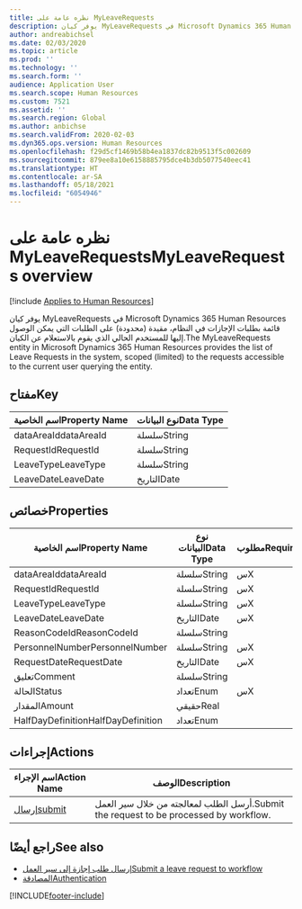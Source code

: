```yaml
---
title: نظره عامة على MyLeaveRequests
description: يوفر كيان MyLeaveRequests في Microsoft Dynamics 365 Human Resources قائمة بطلبات الإجازات في النظام، مقيدة (محدودة) على الطلبات التي يمكن الوصول إليها للمستخدم الحالي الذي يقوم بالاستعلام عن الكيان.
author: andreabichsel
ms.date: 02/03/2020
ms.topic: article
ms.prod: ''
ms.technology: ''
ms.search.form: ''
audience: Application User
ms.search.scope: Human Resources
ms.custom: 7521
ms.assetid: ''
ms.search.region: Global
ms.author: anbichse
ms.search.validFrom: 2020-02-03
ms.dyn365.ops.version: Human Resources
ms.openlocfilehash: f29d5cf1469b58b4ea1837dc82b9513f5c002609
ms.sourcegitcommit: 879ee8a10e6158885795dce4b3db5077540eec41
ms.translationtype: HT
ms.contentlocale: ar-SA
ms.lasthandoff: 05/18/2021
ms.locfileid: "6054946"
---
```

# <a name="myleaverequests-overview"></a><span data-ttu-id="8ea6c-103">نظره عامة على MyLeaveRequests</span><span class="sxs-lookup"><span data-stu-id="8ea6c-103">MyLeaveRequests overview</span></span>

[!include [Applies to Human Resources](../includes/applies-to-hr.md)]

<span data-ttu-id="8ea6c-104">يوفر كيان MyLeaveRequests في Microsoft Dynamics 365 Human Resources قائمة بطلبات الإجازات في النظام، مقيدة (محدودة) على الطلبات التي يمكن الوصول إليها للمستخدم الحالي الذي يقوم بالاستعلام عن الكيان.</span><span class="sxs-lookup"><span data-stu-id="8ea6c-104">The MyLeaveRequests entity in Microsoft Dynamics 365 Human Resources provides the list of Leave Requests in the system, scoped (limited) to the requests accessible to the current user querying the entity.</span></span>

## <a name="key"></a><span data-ttu-id="8ea6c-105">مفتاح</span><span class="sxs-lookup"><span data-stu-id="8ea6c-105">Key</span></span>

  | <span data-ttu-id="8ea6c-106">اسم الخاصية</span><span class="sxs-lookup"><span data-stu-id="8ea6c-106">Property Name</span></span> | <span data-ttu-id="8ea6c-107">نوع البيانات</span><span class="sxs-lookup"><span data-stu-id="8ea6c-107">Data Type</span></span> |
  |---------------|-----------|
  | <span data-ttu-id="8ea6c-108">dataAreaId</span><span class="sxs-lookup"><span data-stu-id="8ea6c-108">dataAreaId</span></span>    | <span data-ttu-id="8ea6c-109">سلسلة</span><span class="sxs-lookup"><span data-stu-id="8ea6c-109">String</span></span>    |
  | <span data-ttu-id="8ea6c-110">RequestId</span><span class="sxs-lookup"><span data-stu-id="8ea6c-110">RequestId</span></span>     | <span data-ttu-id="8ea6c-111">سلسلة</span><span class="sxs-lookup"><span data-stu-id="8ea6c-111">String</span></span>    |
  | <span data-ttu-id="8ea6c-112">LeaveType</span><span class="sxs-lookup"><span data-stu-id="8ea6c-112">LeaveType</span></span>     | <span data-ttu-id="8ea6c-113">سلسلة</span><span class="sxs-lookup"><span data-stu-id="8ea6c-113">String</span></span>    |
  | <span data-ttu-id="8ea6c-114">LeaveDate</span><span class="sxs-lookup"><span data-stu-id="8ea6c-114">LeaveDate</span></span>     | <span data-ttu-id="8ea6c-115">التاريخ</span><span class="sxs-lookup"><span data-stu-id="8ea6c-115">Date</span></span>      |
  
## <a name="properties"></a><span data-ttu-id="8ea6c-116">خصائص</span><span class="sxs-lookup"><span data-stu-id="8ea6c-116">Properties</span></span>

  | <span data-ttu-id="8ea6c-117">اسم الخاصية</span><span class="sxs-lookup"><span data-stu-id="8ea6c-117">Property Name</span></span>     | <span data-ttu-id="8ea6c-118">نوع البيانات</span><span class="sxs-lookup"><span data-stu-id="8ea6c-118">Data Type</span></span> | <span data-ttu-id="8ea6c-119">مطلوب</span><span class="sxs-lookup"><span data-stu-id="8ea6c-119">Required</span></span> |
  |-------------------|-----------|----------|
  | <span data-ttu-id="8ea6c-120">dataAreaId</span><span class="sxs-lookup"><span data-stu-id="8ea6c-120">dataAreaId</span></span>        | <span data-ttu-id="8ea6c-121">سلسلة</span><span class="sxs-lookup"><span data-stu-id="8ea6c-121">String</span></span>    | <span data-ttu-id="8ea6c-122">س</span><span class="sxs-lookup"><span data-stu-id="8ea6c-122">X</span></span>        |
  | <span data-ttu-id="8ea6c-123">RequestId</span><span class="sxs-lookup"><span data-stu-id="8ea6c-123">RequestId</span></span>         | <span data-ttu-id="8ea6c-124">سلسلة</span><span class="sxs-lookup"><span data-stu-id="8ea6c-124">String</span></span>    | <span data-ttu-id="8ea6c-125">س</span><span class="sxs-lookup"><span data-stu-id="8ea6c-125">X</span></span>        |
  | <span data-ttu-id="8ea6c-126">LeaveType</span><span class="sxs-lookup"><span data-stu-id="8ea6c-126">LeaveType</span></span>         | <span data-ttu-id="8ea6c-127">سلسلة</span><span class="sxs-lookup"><span data-stu-id="8ea6c-127">String</span></span>    | <span data-ttu-id="8ea6c-128">س</span><span class="sxs-lookup"><span data-stu-id="8ea6c-128">X</span></span>        |
  | <span data-ttu-id="8ea6c-129">LeaveDate</span><span class="sxs-lookup"><span data-stu-id="8ea6c-129">LeaveDate</span></span>         | <span data-ttu-id="8ea6c-130">التاريخ</span><span class="sxs-lookup"><span data-stu-id="8ea6c-130">Date</span></span>      | <span data-ttu-id="8ea6c-131">س</span><span class="sxs-lookup"><span data-stu-id="8ea6c-131">X</span></span>        |
  | <span data-ttu-id="8ea6c-132">ReasonCodeId</span><span class="sxs-lookup"><span data-stu-id="8ea6c-132">ReasonCodeId</span></span>      | <span data-ttu-id="8ea6c-133">سلسلة</span><span class="sxs-lookup"><span data-stu-id="8ea6c-133">String</span></span>    |          |
  | <span data-ttu-id="8ea6c-134">PersonnelNumber</span><span class="sxs-lookup"><span data-stu-id="8ea6c-134">PersonnelNumber</span></span>   | <span data-ttu-id="8ea6c-135">سلسلة</span><span class="sxs-lookup"><span data-stu-id="8ea6c-135">String</span></span>    | <span data-ttu-id="8ea6c-136">س</span><span class="sxs-lookup"><span data-stu-id="8ea6c-136">X</span></span>        |
  | <span data-ttu-id="8ea6c-137">RequestDate</span><span class="sxs-lookup"><span data-stu-id="8ea6c-137">RequestDate</span></span>       | <span data-ttu-id="8ea6c-138">التاريخ</span><span class="sxs-lookup"><span data-stu-id="8ea6c-138">Date</span></span>      | <span data-ttu-id="8ea6c-139">س</span><span class="sxs-lookup"><span data-stu-id="8ea6c-139">X</span></span>        |
  | <span data-ttu-id="8ea6c-140">تعليق</span><span class="sxs-lookup"><span data-stu-id="8ea6c-140">Comment</span></span>           | <span data-ttu-id="8ea6c-141">سلسلة</span><span class="sxs-lookup"><span data-stu-id="8ea6c-141">String</span></span>    |          |
  | <span data-ttu-id="8ea6c-142">الحالة</span><span class="sxs-lookup"><span data-stu-id="8ea6c-142">Status</span></span>            | <span data-ttu-id="8ea6c-143">تعداد</span><span class="sxs-lookup"><span data-stu-id="8ea6c-143">Enum</span></span>      | <span data-ttu-id="8ea6c-144">س</span><span class="sxs-lookup"><span data-stu-id="8ea6c-144">X</span></span>        |
  | <span data-ttu-id="8ea6c-145">‏‏المقدار</span><span class="sxs-lookup"><span data-stu-id="8ea6c-145">Amount</span></span>            | <span data-ttu-id="8ea6c-146">حقيقي</span><span class="sxs-lookup"><span data-stu-id="8ea6c-146">Real</span></span>      |          |
  | <span data-ttu-id="8ea6c-147">HalfDayDefinition</span><span class="sxs-lookup"><span data-stu-id="8ea6c-147">HalfDayDefinition</span></span> | <span data-ttu-id="8ea6c-148">تعداد</span><span class="sxs-lookup"><span data-stu-id="8ea6c-148">Enum</span></span>      |          |

## <a name="actions"></a><span data-ttu-id="8ea6c-149">إجراءات</span><span class="sxs-lookup"><span data-stu-id="8ea6c-149">Actions</span></span>

 | <span data-ttu-id="8ea6c-150">اسم الإجراء</span><span class="sxs-lookup"><span data-stu-id="8ea6c-150">Action Name</span></span>                               | <span data-ttu-id="8ea6c-151">‏‏الوصف</span><span class="sxs-lookup"><span data-stu-id="8ea6c-151">Description</span></span>                                     |
 |-------------------------------------------|-------------------------------------------------|
 | [<span data-ttu-id="8ea6c-152">إرسال</span><span class="sxs-lookup"><span data-stu-id="8ea6c-152">submit</span></span>](hr-developer-api-myleaverequests-submit.md)   | <span data-ttu-id="8ea6c-153">أرسل الطلب لمعالجته من خلال سير العمل.</span><span class="sxs-lookup"><span data-stu-id="8ea6c-153">Submit the request to be processed by workflow.</span></span> |

## <a name="see-also"></a><span data-ttu-id="8ea6c-154">راجع أيضًا</span><span class="sxs-lookup"><span data-stu-id="8ea6c-154">See also</span></span>

- [<span data-ttu-id="8ea6c-155">إرسال طلب إجازة إلى سير العمل</span><span class="sxs-lookup"><span data-stu-id="8ea6c-155">Submit a leave request to workflow</span></span>](hr-developer-api-myleaverequests-submit.md)
- [<span data-ttu-id="8ea6c-156">المصادقة</span><span class="sxs-lookup"><span data-stu-id="8ea6c-156">Authentication</span></span>](hr-developer-api-authentication.md)

[!INCLUDE[footer-include](../includes/footer-banner.md)]